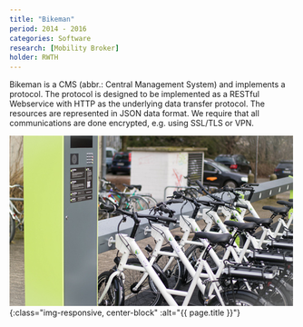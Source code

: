 ```yaml
---
title: "Bikeman"
period: 2014 - 2016
categories: Software
research: [Mobility Broker]
holder: RWTH
---
```


Bikeman is a CMS (abbr.: Central Management System) and implements a protocol.
The protocol is designed to be implemented as a RESTful Webservice with
HTTP as the underlying data transfer protocol. The resources are represented
in JSON data format.
We require that all communications are done encrypted, e.g. using SSL/TLS
or VPN.	

![{{ page.title }}](../assets/images/feature-bikesharing.jpg){:class="img-responsive, center-block" :alt="{{ page.title }}"}
